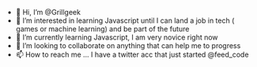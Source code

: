 - 👋 Hi, I’m @Grillgeek
- 👀 I’m interested in learning Javascript until I can land a job in tech ( games or machine learning) and be part of the future
- 🌱 I’m currently learning Javascript, I am very novice right now
- 💞️ I’m looking to collaborate on anything that can help me to progress
- 📫 How to reach me ... I have a twitter acc that just started @feed_code

<!---
Grilgeek/Grilgeek is a ✨ special ✨ repository because its `README.md` (this file) appears on your GitHub profile.
You can click the Preview link to take a look at your changes.
--->
